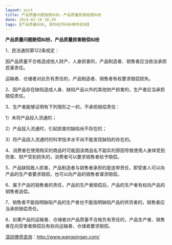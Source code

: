 ```yaml
---
layout: post
title: 产品质量问题赔偿纠纷，产品质量损害赔偿纠纷
date: 2014-03-16 18:29
tags: [产品质量纠纷, 深圳经济纠纷律师咨询]
---
```

<strong>产品质量问题赔偿纠纷，产品质量损害赔偿纠纷</strong>

1、民法通则第122条规定：

因产品质量不合格造成他人财产、人身损害的，产品制造者、销售者应当依法承担民事责任。

运输者、仓储者对此负有责任的，产品制造者、销售者有权要求赔偿损失。

2、因产品存在缺陷造成人身、缺陷产品以外的其他财产损害的，生产者应当承担赔偿责任。

3、生产者能够证明有下列情形之一的，不承担赔偿责任：

1）未将产品投入流通的；

2）产品投入流通时，引起损害的缺陷尚不存在的；

3）将产品投入流通时的科学技术水平尚不能发现缺陷的存在的。

4、消费者在使用购买的商品时可能因该商品名不副实的原因导致使用人身体受到伤害、财产受到损失的，消费者可以要求销售者给予赔偿。

5、产品缺陷致人损害，产品制造者与销售者承担的是连带责任，即受害人可以向产品的生产者要求赔偿，也可以向产品的销售者谋求赔偿。

6、属于产品的销售者的责任，产品的生产者赔偿后，产品的生产者有权向产品的销售者追偿。

7、销售者不能指明缺陷产品的生产者也不能指明缺陷产品的供货者的，销售者应当承担赔偿责任。

8、如果产品的运输者、仓储者对产品质量不合格负有责任的，产品生产者、销售者在向受害者赔偿后有权向运输者、仓储者要求赔偿。

<a href="http://www.wangpingan.com/">深圳律师咨询</a>：<a href="http://www.wangpingan.com/">http://www.wangpingan.com/</a>

